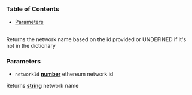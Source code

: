 <!-- Generated by documentation.js. Update this documentation by updating the source code. -->

### Table of Contents

-   [Parameters][1]

## 

Returns the network name based on the id provided or UNDEFINED if it's not in the dictionary

### Parameters

-   `networkId` **[number][2]** ethereum network id

Returns **[string][3]** network name

[1]: #parameters

[2]: https://developer.mozilla.org/docs/Web/JavaScript/Reference/Global_Objects/Number

[3]: https://developer.mozilla.org/docs/Web/JavaScript/Reference/Global_Objects/String
